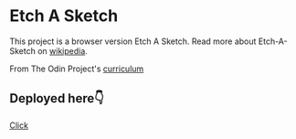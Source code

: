 # Etch A Sketch
This project is a browser version Etch A Sketch. Read more about Etch-A-Sketch on [wikipedia](https://en.wikipedia.org/wiki/Etch_A_Sketch).

From The Odin Project's [curriculum](https://www.theodinproject.com/courses/web-development-101/lessons/etch-a-sketch-project)

## Deployed here👇
[Click](https://emmanuelnwankwo.github.io/Etch-A-Sketch/)
